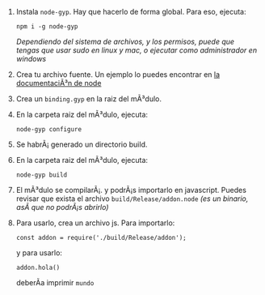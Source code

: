 1. Instala `node-gyp`. Hay que hacerlo de forma global. Para eso, ejecuta:

    ```npm i -g node-gyp```

    _Dependiendo del sistema de archivos, y los permisos, puede que tengas que usar sudo en linux y mac, o ejecutar como administrador en windows_

2. Crea tu archivo fuente. Un ejemplo lo puedes encontrar en [la documentaciÃ³n de node](https://nodejs.org/api/addons.html#addons_hello_world)
3. Crea un `binding.gyp` en la raiz del mÃ³dulo.
4. En la carpeta raiz del mÃ³dulo, ejecuta:

    ```node-gyp configure```

5. Se habrÃ¡ generado un directorio build.
6. En la carpeta raiz del mÃ³dulo, ejecuta:

    ```node-gyp build```

7. El mÃ³dulo se compilarÃ¡. y podrÃ¡s importarlo en javascript. Puedes revisar que exista el archivo `build/Release/addon.node` _(es un binario, asÃ­ que no podrÃ¡s abrirlo)_
8. Para usarlo, crea un archivo js. Para importarlo:

    ```const addon = require('./build/Release/addon');```

    y para usarlo:

    ```addon.hola()```

    deberÃ­a imprimir `mundo`